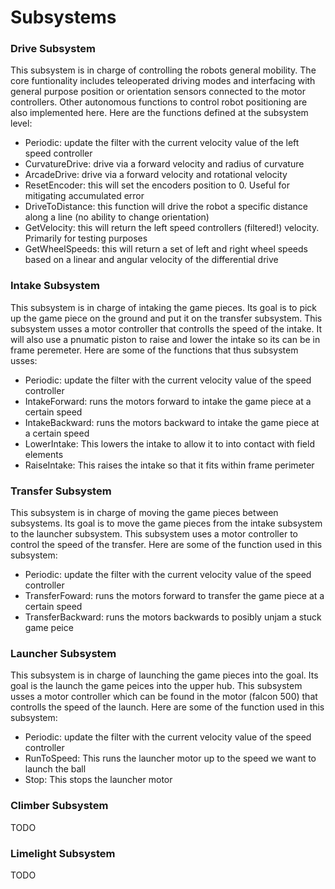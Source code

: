 # Subsystems

### Drive Subsystem
This subsystem is in charge of controlling the robots general mobility. The core funtionality includes teleoperated driving modes and interfacing with general purpose position or orientation sensors connected to the motor controllers. Other autonomous functions to control robot positioning are also implemented here. Here are the functions defined at the subsystem level:
- Periodic: update the filter with the current velocity value of the left speed controller
- CurvatureDrive: drive via a forward velocity and radius of curvature
- ArcadeDrive: drive via a forward velocity and rotational velocity
- ResetEncoder: this will set the encoders position to 0. Useful for mitigating accumulated error
- DriveToDistance: this function will drive the robot a specific distance along a line (no ability to change orientation)
- GetVelocity: this will return the left speed controllers (filtered!) velocity. Primarily for testing purposes
- GetWheelSpeeds: this will return a set of left and right wheel speeds based on a linear and angular velocity of the differential drive

### Intake Subsystem
This subsystem is in charge of intaking the game pieces. Its goal is to pick up the game piece on the ground and put it on the transfer subsystem. This subsystem usses a motor controller that controlls the speed of the intake. It will also use a pnumatic piston to raise and lower the intake so its can be in frame peremeter. Here are some of the functions that thus subsystem usses:
- Periodic: update the filter with the current velocity value of the speed controller
- IntakeForward: runs the motors forward to intake the game piece at a certain speed
- IntakeBackward: runs the motors backward to intake the game piece at a certain speed
- LowerIntake: This lowers the intake to allow it to into contact with field elements
- RaiseIntake: This raises the intake so that it fits within frame perimeter

### Transfer Subsystem
This subsystem is in charge of moving the game pieces between subsystems. Its goal is to move the game pieces from the intake subsystem to the launcher subsystem. This subsystem uses a motor controller to control the speed of the transfer. Here are some of the function used in this subsystem:
- Periodic: update the filter with the current velocity value of the speed controller
- TransferFoward: runs the motors forward to transfer the game piece at a certain speed
- TransferBackward: runs the motors backwards to posibly unjam a stuck game peice

### Launcher Subsystem
This subsystem is in charge of launching the game pieces into the goal. Its goal is the launch the game peices into the upper hub. This subsystem usses a motor controller which can be found in the motor (falcon 500) that controlls the speed of the launch. Here are some of the function used in this subsystem:
- Periodic: update the filter with the current velocity value of the speed controller
- RunToSpeed: This runs the launcher motor up to the speed we want to launch the ball
- Stop: This stops the launcher motor

### Climber Subsystem
TODO

### Limelight Subsystem
TODO
